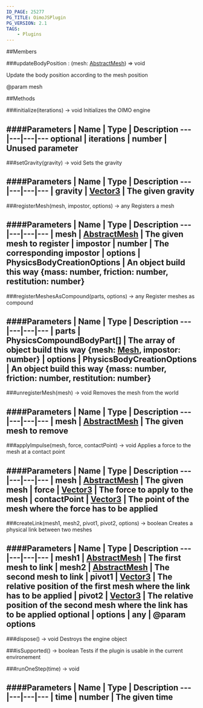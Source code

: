 ```yaml
---
ID_PAGE: 25277
PG_TITLE: OimoJSPlugin
PG_VERSION: 2.1
TAGS:
    - Plugins
---
```








##Members

###updateBodyPosition : (mesh: [AbstractMesh](/classes/AbstractMesh)) =&gt; void


Update the body position according to the mesh position

@param mesh



##Methods

###initialize(iterations) &rarr; void
Initializes the OIMO engine







####Parameters
 | Name | Type | Description
---|---|---|---
optional | iterations | number | Unused parameter
---

###setGravity(gravity) &rarr; void
Sets the gravity







####Parameters
 | Name | Type | Description
---|---|---|---
 | gravity | [Vector3](/classes/Vector3) | The given gravity
---

###registerMesh(mesh, impostor, options) &rarr; any
Registers a mesh







####Parameters
 | Name | Type | Description
---|---|---|---
 | mesh | [AbstractMesh](/classes/AbstractMesh) | The given mesh to register
 | impostor | number | The corresponding impostor
 | options | PhysicsBodyCreationOptions | An object build this way {mass: number, friction: number, restitution: number}
---

###registerMeshesAsCompound(parts, options) &rarr; any
Register meshes as compound







####Parameters
 | Name | Type | Description
---|---|---|---
 | parts | PhysicsCompoundBodyPart[] | The array of object build this way {mesh: [Mesh](/classes/Mesh), impostor: number}
 | options | PhysicsBodyCreationOptions | An object build this way {mass: number, friction: number, restitution: number}
---

###unregisterMesh(mesh) &rarr; void
Removes the mesh from the world







####Parameters
 | Name | Type | Description
---|---|---|---
 | mesh | [AbstractMesh](/classes/AbstractMesh) | The given mesh to remove
---

###applyImpulse(mesh, force, contactPoint) &rarr; void
Applies a force to the mesh at a contact point







####Parameters
 | Name | Type | Description
---|---|---|---
 | mesh | [AbstractMesh](/classes/AbstractMesh) | The given mesh
 | force | [Vector3](/classes/Vector3) | The force to apply to the mesh
 | contactPoint | [Vector3](/classes/Vector3) | The point of the mesh where the force has to be applied
---

###createLink(mesh1, mesh2, pivot1, pivot2, options) &rarr; boolean
Creates a physical link between two meshes







####Parameters
 | Name | Type | Description
---|---|---|---
 | mesh1 | [AbstractMesh](/classes/AbstractMesh) | The first mesh to link
 | mesh2 | [AbstractMesh](/classes/AbstractMesh) | The second mesh to link
 | pivot1 | [Vector3](/classes/Vector3) | The relative position of the first mesh where the link has to be applied
 | pivot2 | [Vector3](/classes/Vector3) | The relative position of the second mesh where the link has to be applied
optional | options | any | @param options
---

###dispose() &rarr; void
Destroys the engine object








###isSupported() &rarr; boolean
Tests if the plugin is usable in the current environement








###runOneStep(time) &rarr; void

####Parameters
 | Name | Type | Description
---|---|---|---
 | time | number | The given time
---
